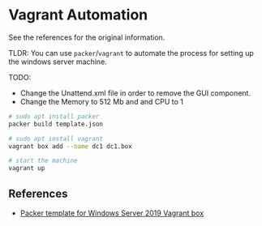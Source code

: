 # Vagrant Automation

See the references for the original information.

TLDR: You can use `packer`/`vagrant` to automate the process for setting up the windows server machine.

TODO:
- Change the Unattend.xml file in order to remove the GUI component.
- Change the Memory to 512 Mb and and CPU to 1

```bash
# sudo apt install packer
packer build template.json

# sudo apt install vagrant
vagrant box add --name dc1 dc1.box

# start the machine
vagrant up
```

## References

- [Packer template for Windows Server 2019 Vagrant box](https://github.com/mcree/vagrant-windows-server-2019)

